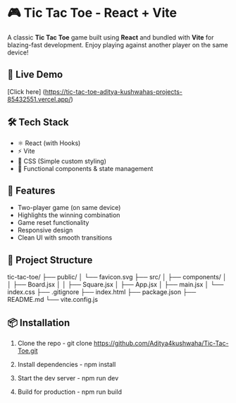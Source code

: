 # 🎮 Tic Tac Toe - React + Vite

A classic **Tic Tac Toe** game built using **React** and bundled with **Vite** for blazing-fast development. Enjoy playing against another player on the same device!

## 🚀 Live Demo

[Click here] (https://tic-tac-toe-aditya-kushwahas-projects-85432551.vercel.app/)

## 🛠️ Tech Stack

- ⚛️ React (with Hooks)
- ⚡ Vite
- 🎨 CSS (Simple custom styling)
- 🧠 Functional components & state management

## 🧩 Features

- Two-player game (on same device)
- Highlights the winning combination
- Game reset functionality
- Responsive design
- Clean UI with smooth transitions

## 📂 Project Structure

tic-tac-toe/
├── public/
│ └── favicon.svg
├── src/
│ ├── components/
│ │ ├── Board.jsx
│ │ ├── Square.jsx
│ ├── App.jsx
│ ├── main.jsx
│ └── index.css
├── .gitignore
├── index.html
├── package.json
├── README.md
└── vite.config.js



## 📦 Installation

1. Clone the repo - git clone https://github.com/Aditya4kushwaha/Tic-Tac-Toe.git

2. Install dependencies - npm install

3. Start the dev server - npm run dev

4.  Build for production - npm run build
   




